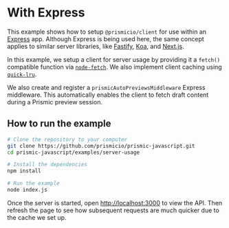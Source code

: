 # With Express

This example shows how to setup `@prismicio/client` for use within an
[Express](https://expressjs.com/) app. Although Express is being used here, the
same concept applies to similar server libraries, like
[Fastify](https://www.fastify.io/), [Koa](https://koajs.com/), and
[Next.js](https://nextjs.org/).

In this example, we setup a client for server usage by providing it a `fetch()`
compatible function via
[`node-fetch`](https://github.com/node-fetch/node-fetch). We also implement
client caching using [`quick-lru`](https://github.com/sindresorhus/quick-lru).

We also create and register a `prismicAutoPreviewsMiddleware` Express
middleware. This automatically enables the client to fetch draft content during
a Prismic preview session.

## How to run the example

```sh
# Clone the repository to your computer
git clone https://github.com/prismicio/prismic-javascript.git
cd prismic-javascript/examples/server-usage

# Install the dependencies
npm install

# Run the example
node index.js
```

Once the server is started, open <http://localhost:3000> to view the API. Then
refresh the page to see how subsequent requests are much quicker due to the
cache we set up.
